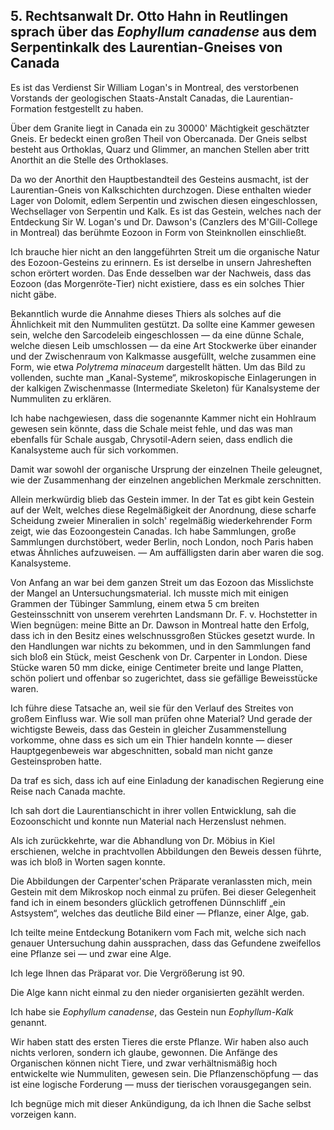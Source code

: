 ## 5. Rechtsanwalt Dr. Otto Hahn in Reutlingen sprach über das _Eophyllum canadense_ aus dem Serpentinkalk des Laurentian-Gneises von Canada

Es ist das Verdienst Sir William Logan's in Montreal, des verstorbenen Vorstands der geologischen Staats-Anstalt Canadas, die Laurentian-Formation festgestellt zu haben.

Über dem Granite liegt in Canada ein zu 30000' Mächtigkeit geschätzter Gneis. Er bedeckt einen großen Theil von Obercanada. Der Gneis selbst besteht aus Orthoklas, Quarz und Glimmer, an manchen Stellen aber tritt Anorthit an die Stelle des Orthoklases.

Da wo der Anorthit den Hauptbestandteil des Gesteins ausmacht, ist der Laurentian-Gneis von Kalkschichten durchzogen. Diese enthalten wieder Lager von Dolomit, edlem Serpentin und zwischen diesen eingeschlossen, Wechsellager von Serpentin und Kalk. Es ist das Gestein, welches nach der Entdeckung Sir W. Logan's und Dr. Dawson's (Canzlers des M'Gill-College in Montreal) das berühmte Eozoon in Form von Steinknollen einschließt.

Ich brauche hier nicht an den langgeführten Streit um die organische Natur des Eozoon-Gesteins zu erinnern. Es ist derselbe in unsern Jahresheften schon erörtert worden. Das Ende desselben war der Nachweis, dass das Eozoon (das Morgenröte-Tier) nicht existiere, dass es ein solches Thier nicht gäbe.

Bekanntlich wurde die Annahme dieses Thiers als solches auf die Ähnlichkeit mit den Nummuliten gestützt. Da sollte eine Kammer gewesen sein, welche den Sarcodeleib eingeschlossen — da eine dünne Schale, welche diesen Leib umschlossen — da eine Art Stockwerke über einander und der Zwischenraum von Kalkmasse ausgefüllt, welche zusammen eine Form, wie etwa _Polytrema minaceum_ dargestellt hätten. Um das Bild zu vollenden, suchte man „Kanal-Systeme“, mikroskopische Einlagerungen in der kalkigen Zwischenmasse (Intermediate Skeleton) für Kanalsysteme der Nummuliten zu erklären.

Ich habe nachgewiesen, dass die sogenannte Kammer nicht ein Hohlraum gewesen sein könnte, dass die Schale meist fehle, und das was man ebenfalls für Schale ausgab, Chrysotil-Adern seien, dass endlich die Kanalsysteme auch für sich vorkommen.

Damit war sowohl der organische Ursprung der einzelnen Theile geleugnet, wie der Zusammenhang der einzelnen angeblichen Merkmale zerschnitten.

Allein merkwürdig blieb das Gestein immer. In der Tat es gibt kein Gestein auf der Welt, welches diese Regelmäßigkeit der Anordnung, diese scharfe Scheidung zweier Mineralien in solch' regelmäßig wiederkehrender Form zeigt, wie das Eozoongestein Canadas. Ich habe Sammlungen, große Sammlungen durchstöbert, weder Berlin, noch London, noch Paris haben etwas Ähnliches aufzuweisen. — Am auffälligsten darin aber waren die sog. Kanalsysteme.

Von Anfang an war bei dem ganzen Streit um das Eozoon das Misslichste der Mangel an Untersuchungsmaterial. Ich musste mich mit einigen Grammen der Tübinger Sammlung, einem etwa 5 cm breiten Gesteinsschnitt von unserem verehrten Landsmann Dr. F. v. Hochstetter in Wien begnügen: meine Bitte an Dr. Dawson in Montreal hatte den Erfolg, dass ich in den Besitz eines welschnussgroßen Stückes gesetzt wurde. In den Handlungen war nichts zu bekommen, und in den Sammlungen fand sich bloß ein Stück, meist Geschenk von Dr. Carpenter in London. Diese Stücke waren 50 mm dicke, einige Centimeter breite und lange Platten, schön poliert und offenbar so zugerichtet, dass sie gefällige Beweisstücke waren.

Ich führe diese Tatsache an, weil sie für den Verlauf des Streites von großem Einfluss war. Wie soll man prüfen ohne Material? Und gerade der wichtigste Beweis, dass das Gestein in gleicher Zusammenstellung vorkomme, ohne dass es sich um ein Thier handeln konnte — dieser Hauptgegenbeweis war abgeschnitten, sobald man nicht ganze Gesteinsproben hatte.

Da traf es sich, dass ich auf eine Einladung der kanadischen Regierung eine Reise nach Canada machte.

Ich sah dort die Laurentianschicht in ihrer vollen Entwicklung, sah die Eozoonschicht und konnte nun Material nach Herzenslust nehmen.

Als ich zurückkehrte, war die Abhandlung von Dr. Möbius in Kiel erschienen, welche in prachtvollen Abbildungen den Beweis dessen führte, was ich bloß in Worten sagen konnte.

Die Abbildungen der Carpenter'schen Präparate veranlassten mich, mein Gestein mit dem Mikroskop noch einmal zu prüfen. Bei dieser Gelegenheit fand ich in einem besonders glücklich getroffenen Dünnschliff „ein Astsystem“, welches das deutliche Bild einer — Pflanze, einer Alge, gab.

Ich teilte meine Entdeckung Botanikern vom Fach mit, welche sich nach genauer Untersuchung dahin aussprachen, dass das Gefundene zweifellos eine Pflanze sei — und zwar eine Alge.

Ich lege Ihnen das Präparat vor. Die Vergrößerung ist 90.

Die Alge kann nicht einmal zu den nieder organisierten gezählt werden.

Ich habe sie _Eophyllum canadense_, das Gestein nun _Eophyllum-Kalk_ genannt.

Wir haben statt des ersten Tieres die erste Pflanze. Wir haben also auch nichts verloren, sondern ich glaube, gewonnen. Die Anfänge des Organischen können nicht Tiere, und zwar verhältnismäßig hoch entwickelte wie Nummuliten, gewesen sein. Die Pflanzenschöpfung — das ist eine logische Forderung — muss der tierischen vorausgegangen sein.

Ich begnüge mich mit dieser Ankündigung, da ich Ihnen die Sache selbst vorzeigen kann.
